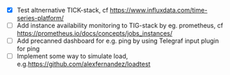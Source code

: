 - [x] Test altnernative TICK-stack, cf https://www.influxdata.com/time-series-platform/
- [ ] Add instance availability monitoring to TIG-stack by eg. prometheus, cf https://prometheus.io/docs/concepts/jobs_instances/
- [ ] Add precanned dashboard for e.g. ping by using Telegraf input plugin for ping
- [ ] Implement some way to simulate load, e.g.https://github.com/alexfernandez/loadtest
